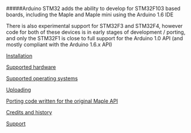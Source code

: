 #####Arduino STM32 adds the ability to develop for STM32F103 based boards, including the Maple and Maple mini using the Arduino 1.6 IDE

There is also experimental support for STM32F3 and STM32F4, however code for both of these devices is in early stages of development / porting, and only the STM32F1 is close to full support for the Arduino 1.0 API (and mostly compliant with the Arduino 1.6.x API)

[Installation](https://github.com/rogerclarkmelbourne/Arduino_STM32/wiki/Installation)

[Supported hardware](https://github.com/rogerclarkmelbourne/Arduino_STM32/wiki/Supported-hardware)

[Supported operating systems](https://github.com/rogerclarkmelbourne/Arduino_STM32/wiki/Supported-operating-systems)

[Uploading](https://github.com/rogerclarkmelbourne/Arduino_STM32/wiki/Uploading)

[Porting code written for the original Maple API](https://github.com/rogerclarkmelbourne/Arduino_STM32/wiki/Porting-code-written-for-the-original-Maple-API)

[Credits and history](https://github.com/rogerclarkmelbourne/Arduino_STM32/wiki/Credits-and-history)

[Support](http://forum.arduino.cc/index.php?topic=265904.new#new)
